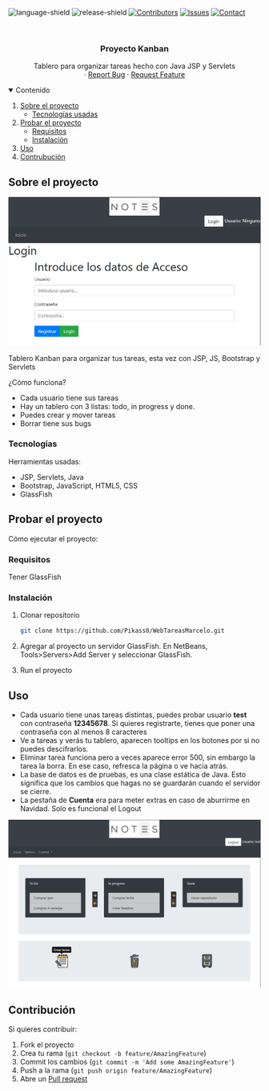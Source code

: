 <!--
*** Plantilla de readme hecha por othneildrew
-->


<!-- PROJECT SHIELDS -->
![language-shield]
![release-shield]
[![Contributors][contributors-shield]][contributors-url] 
[![Issues][issues-shield]][issues-url]
[![Contact][discord-shield]][discord-url]




<!-- PROJECT LOGO -->
<br />
<p align="center">
  <h3 align="center">Proyecto Kanban</h3>

  <p align="center">
    Tablero para organizar tareas hecho con Java JSP y Servlets
    <br />
    ·
    <a href="https://github.com/Pikass0/WebTareasMarcelo/issues">Report Bug</a>
    ·
    <a href="https://github.com/Pikass0/WebTareasMarcelo/issues">Request Feature</a>
  </p>
</p>



<!-- TABLE OF CONTENTS -->
<details open="open">
  <summary>Contenido</summary>
  <ol>
    <li>
      <a href="#sobre-el-proyecto">Sobre el proyecto</a>
      <ul>
        <li><a href="#tecnologías">Tecnologías usadas</a></li>
      </ul>
    </li>
    <li>
      <a href="#probar-el-proyecto">Probar el proyecto</a>
      <ul>
        <li><a href="#requisitos">Requisitos</a></li>
        <li><a href="#instalación">Instalación</a></li>
      </ul>
    </li>
    <li><a href="#uso">Uso</a></li>
    <li><a href="#contribución">Contrubución</a></li>
  </ol>
</details>



<!-- ABOUT THE PROJECT -->
## Sobre el proyecto

![menu-ss]<!--(https://example.com) por si se quiere metir link-->

Tablero Kanban para organizar tus tareas, esta vez con JSP, JS, Bootstrap y Servlets

¿Cómo funciona?
* Cada usuario tiene sus tareas
* Hay un tablero con 3 listas: todo, in progress y done.
* Puedes crear y mover tareas
* Borrar tiene sus bugs


### Tecnologías

Herramientas usadas:
* JSP, Servlets, Java
* Bootstrap, JavaScript, HTML5, CSS
* GlassFish



<!-- GETTING STARTED -->
## Probar el proyecto

Cómo ejecutar el proyecto:

### Requisitos

Tener GlassFish


### Instalación
 
1. Clonar repositorio
   ```sh
   git clone https://github.com/Pikass0/WebTareasMarcelo.git
   ```

2. Agregar al proyecto un servidor GlassFish. En NetBeans, Tools>Servers>Add Server y seleccionar GlassFish.

3. Run el proyecto



<!-- USAGE EXAMPLES -->
## Uso

* Cada usuario tiene unas tareas distintas, puedes probar usuario **test** con contraseña **12345678**. Si quieres registrarte, tienes que poner una contraseña con al menos 8 caracteres
* Ve a tareas y verás tu tablero, aparecen tooltips en los botones por si no puedes descifrarlos.
* Eliminar tarea funciona pero a veces aparece error 500, sin embargo la tarea la borra. En ese caso, refresca la página o ve hacia atrás.
* La base de datos es de pruebas, es una clase estática de Java. Esto significa que los cambios que hagas no se guardarán cuando el servidor se cierre.
* La pestaña de **Cuenta** era para meter extras en caso de aburrirme en Navidad. Solo es funcional el Logout

![tablero-ss]


<!-- CONTRIBUTING -->
## Contribución

Si quieres contribuir:

1. Fork el proyecto
2. Crea tu rama (`git checkout -b feature/AmazingFeature`)
3. Commit los cambios (`git commit -m 'Add some AmazingFeature'`)
4. Push a la rama (`git push origin feature/AmazingFeature`)
5. Abre un [Pull request](https://github.com/Pikass0/WebTareasMarcelo/pulls)






<!-- MARKDOWN LINKS & IMAGES -->
<!-- https://www.markdownguide.org/basic-syntax/#reference-style-links -->

[language-shield]: https://img.shields.io/badge/language-black?style=flat&logo=java

[discord-shield]: https://img.shields.io/badge/chat-on%20discord-7289da.svg?style=flat&logo=discord
[discord-url]: https://www.discord.com/users/290575161869205504
[release-shield]: https://img.shields.io/badge/release%20date-Dec%202020-lightgrey
[contributors-shield]: https://img.shields.io/github/contributors/Pikass0/WebTareasMarcelo?color=green
[contributors-url]: https://github.com/Pikass0/WebTareasMarcelo/graphs/contributors
[issues-shield]: https://img.shields.io/github/issues-raw/Pikass0/WebTareasMarcelo?color=orange
[issues-url]: https://github.com/Pikass0/WebTareasMarcelo/issues


[menu-ss]: /fotosReadme/readme1.jpg
[tablero-ss]: /fotosReadme/readme2.jpg
